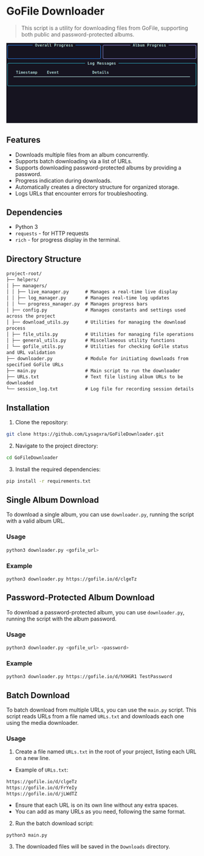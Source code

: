 # GoFile Downloader

> This script is a utility for downloading files from GoFile, supporting both
public and password-protected albums.

![Demo](https://github.com/Lysagxra/GoFileDownloader/blob/45eb080468efce402d4e74e5d5b71dcf5b1eac79/misc/Demo.gif)

## Features

- Downloads multiple files from an album concurrently.
- Supports batch downloading via a list of URLs.
- Supports downloading password-protected albums by providing a password.
- Progress indication during downloads.
- Automatically creates a directory structure for organized storage.
- Logs URLs that encounter errors for troubleshooting.

## Dependencies

- Python 3
- `requests` - for HTTP requests
- `rich` - for progress display in the terminal.

## Directory Structure

```
project-root/
├── helpers/
│ ├── managers/
│ │ ├── live_manager.py      # Manages a real-time live display
│ │ ├── log_manager.py       # Manages real-time log updates
│ │ └── progress_manager.py  # Manages progress bars
│ ├── config.py              # Manages constants and settings used across the project
│ ├── download_utils.py      # Utilities for managing the download process
│ ├── file_utils.py          # Utilities for managing file operations
│ ├── general_utils.py       # Miscellaneous utility functions
│ └── gofile_utils.py        # Utilities for checking GoFile status and URL validation
├── downloader.py            # Module for initiating downloads from specified GoFile URLs
├── main.py                  # Main script to run the downloader
├── URLs.txt                 # Text file listing album URLs to be downloaded
└── session_log.txt          # Log file for recording session details
```

## Installation

1. Clone the repository:

```bash
git clone https://github.com/Lysagxra/GoFileDownloader.git
```

2. Navigate to the project directory:

```bash
cd GoFileDownloader
```

3. Install the required dependencies:

```bash
pip install -r requirements.txt
```

## Single Album Download

To download a single album, you can use `downloader.py`, running the script with a valid album URL.

### Usage

```bash
python3 downloader.py <gofile_url>
```

### Example

```
python3 downloader.py https://gofile.io/d/clgeTz
```

## Password-Protected Album Download

To download a password-protected album, you can use `downloader.py`, running the script with the album password.

### Usage

```bash
python3 downloader.py <gofile_url> <password>
```

### Example

```
python3 downloader.py https://gofile.io/d/hXHGR1 TestPassword
```

## Batch Download

To batch download from multiple URLs, you can use the `main.py` script. This script reads URLs from a file named `URLs.txt` and downloads each one using the media downloader.

### Usage

1. Create a file named `URLs.txt` in the root of your project, listing each URL on a new line.

- Example of `URLs.txt`:

```
https://gofile.io/d/clgeTz
https://gofile.io/d/FrYeIy
https://gofile.io/d/jLWdTZ
```

- Ensure that each URL is on its own line without any extra spaces.
- You can add as many URLs as you need, following the same format.

2. Run the batch download script:

```
python3 main.py
```

3. The downloaded files will be saved in the `Downloads` directory.
